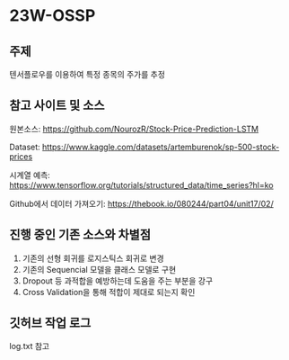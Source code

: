 # 23W-OSSP

## 주제
텐서플로우를 이용하여 특정 종목의 주가를 추정


## 참고 사이트 및 소스
원본소스: https://github.com/NourozR/Stock-Price-Prediction-LSTM

Dataset: https://www.kaggle.com/datasets/artemburenok/sp-500-stock-prices

시계열 예측: https://www.tensorflow.org/tutorials/structured_data/time_series?hl=ko

Github에서 데이터 가져오기: https://thebook.io/080244/part04/unit17/02/

## 진행 중인 기존 소스와 차별점
1. 기존의 선형 회귀를 로지스틱스 회귀로 변경
2. 기존의 Sequencial 모델을 클래스 모델로 구현
3. Dropout 등 과적합을 예방하는데 도움을 주는 부분을 강구
4. Cross Validation을 통해 적합이 제대로 되는지 확인


## 깃허브 작업 로그
log.txt 참고
